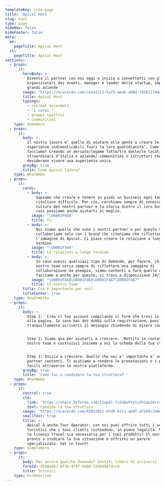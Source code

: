 ```yaml
---
templateKey: site-page
title: 'Apical Host '
slug: host
type: page
hideNav: false
hideFooter: false
meta:
  en:
    pageTitle: Apical Host
  it:
    pageTitle: Apical Host
sections:
  - props:
      it:
        heroBody: >-
          Diventa il partner con noi oggi e inizia a connetterti con gli
          organizzatori dei eventi, manager e leader delle startup, imprese e
          grandi aziende
        image: 'https://ucarecdn.com/ceaa3213-5a75-4e4b-a08d-783621744ed9/'
        title: Apical Host
        typings:
          - retreat aziendali
          - 'i corsi '
          - gruppi sportivi
          - communities
    type: HomeHero
  - props:
      it:
        body: >-
          Il nostro lavoro e’ quello di aiutare alla gente a creare le
          esperienze indimenticabili fuori la loro quotidianità’. Come lo
          facciamo? Creando un mercato/legame fatto/tra dalle/le location più
          straordinari d’Italia e aziende/ communities o istruttori che
          desiderano vivere una esperienza unica.
        greyBg: true
        title: Come Apical lavora?
    type: WhatWeDo
  - props:
      it:
        cards:
          - body: >-
              Sapiamo che creare e tenere in piedi un business ogni tanto può
              risultare difficile. Per cio, cerchiamo sempre di conoscere la
              cultura dei nostri partner e la storia dietro il loro business,
              cosi possiamo anche aiutarti al meglio. 
            image: "\U0001F60A"
            title: Tu
          - body: >-
              Noi siamo quello che sono i nostri partner e per questo motivo
              collaboriamo solo con i brand che riteniamo che riflettono
              l'immagine di Apical. Ci piace creare le relazione a lungo
              termine 
            image: "\U0001F308"
            title: Le relazioni a lungo termine
          - body: >-
              In caso avessi qualsiasi tipo di domande, per favore, chiedici. Il
              nostro team cerca sempre di riflettere una immagine di
              collaborazione da esempio, siamo contenti a fare quello che
              facciamo e anche per questo, ci trovi a disposizione 24/7. 
            image: "\U0001F468‍\U0001F468‍\U0001F467‍\U0001F467"
            title: Il nostro team
        title: Cos'è importante per noi?
        titleCenter: true
    type: HowItWorks
  - props:
      it:
        body: >
          Step 1:  Crea il tuo account compilando il form che trovi in fondo
          alla pagina. In caso hai dei dubbi sulla registrazione, puoi
          tranquillamente scriverci il messagio chiedendo di essere contattato. 


          Step 2: Siamo qua per aiutarti a crescere.  Mettiti in contatto con il
          nostro team e costruisci insieme a noi la scheda della tua struttura. 


          Step 3: Inizia a crescere. Quello che noi e’ importante e’ avere i
          partner contenti. Ti aiutiamo a rendere le prenotazioni e i pagamenti
          facili attraverso la nostra piattaforma. 
        greyBg: true
        title: 'Come fai a candidare la tua struttura? '
    type: WhatWeDo
  - props:
      it:
        central: true
        cta:
          link: 'https://share.hsforms.com/11ep4l-7iSS6uFV2tu3hiUw38rvs'
          text: Candida la tua struttura
        image: 'https://ucarecdn.com/83032852-d3d5-4111-ab8f-a7169c2a0ebc/'
        smallText: true
        title: >-
          Apical è anche Tour Operator, con noi puoi offrire tutti i servizi
          turistici che i tuoi clienti richiedono, in piena legalità. Non sai se
          la licenza travel sia necessaria per i tuoi prodotti? Il nostro team è
          pronto a studiare la tua situazione e offrirti un parere
          specializzato. Get in touch!
    type: SimpleHero
  - props:
      it:
        body: Hai ancora qualche domanda? Sentiti libero di scriverci
        formId: d568a967-0f3b-4797-9db8-33994687dcc9
        title: Scrivici
    type: FormSection
---
```


